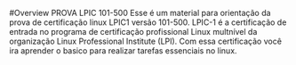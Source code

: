 #Overview PROVA LPIC 101-500
Esse é um material para orientação da prova de certificação linux LPIC1 versão 101-500. 
LPIC-1 é a certificação de entrada no programa de certificação profissional Linux multnível da organização Linux Professional Institute (LPI). Com essa certificação você ira aprender o basico para realizar tarefas essenciais no linux. 